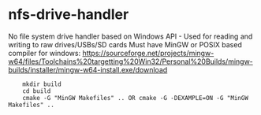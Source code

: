 # nfs-drive-handler
No file system drive handler based on Windows API - Used for reading and writing to raw drives/USBs/SD cards
Must have MinGW or POSIX based compiler for windows:
https://sourceforge.net/projects/mingw-w64/files/Toolchains%20targetting%20Win32/Personal%20Builds/mingw-builds/installer/mingw-w64-install.exe/download
 ``` 
     mkdir build
     cd build 
     cmake -G "MinGW Makefiles" .. OR cmake -G -DEXAMPLE=ON -G "MinGW Makefiles" ..
```
